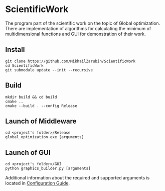 # ScientificWork
The program part of the scientific work on the topic of Global optimization.
There are implementation of algorithms for calculating the minimum of multidimensional functions and GUI for demonstration of their work.

## Install
```
git clone https://github.com/MikhailZarubin/ScientificWork
cd ScientificWork
git submodule update --init --recursive
```

## Build
```
mkdir build && cd build
cmake ..
cmake --build . --config Release
```

## Launch of Middleware
```
cd <project's folder>/Release
global_optimization.exe [arguments]
```

## Launch of GUI
```
cd <project's folder>/GUI
python graphics_builder.py [arguments]
```

Additional information about the required and supported arguments is located in [Configuration Guide](https://github.com/MikhailZarubin/ScientificWork/tree/dev/docs/Configuration_Guide.md).